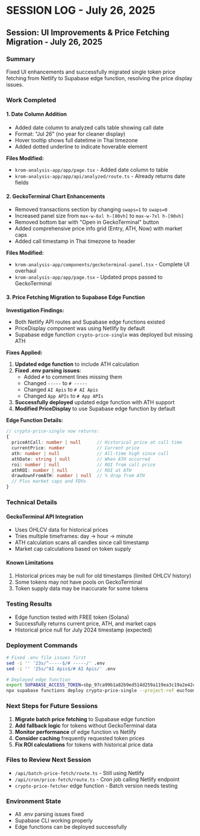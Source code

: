 # SESSION LOG - July 26, 2025

## Session: UI Improvements & Price Fetching Migration - July 26, 2025

### Summary
Fixed UI enhancements and successfully migrated single token price fetching from Netlify to Supabase edge function, resolving the price display issues.

### Work Completed

#### 1. Date Column Addition
- Added date column to analyzed calls table showing call date
- Format: "Jul 26" (no year for cleaner display)
- Hover tooltip shows full datetime in Thai timezone
- Added dotted underline to indicate hoverable element

**Files Modified:**
- `krom-analysis-app/app/page.tsx` - Added date column to table
- `krom-analysis-app/app/api/analyzed/route.ts` - Already returns date fields

#### 2. GeckoTerminal Chart Enhancements
- Removed transactions section by changing `swaps=1` to `swaps=0`
- Increased panel size from `max-w-6xl h-[80vh]` to `max-w-7xl h-[90vh]`
- Removed bottom bar with "Open in GeckoTerminal" button
- Added comprehensive price info grid (Entry, ATH, Now) with market caps
- Added call timestamp in Thai timezone to header

**Files Modified:**
- `krom-analysis-app/components/geckoterminal-panel.tsx` - Complete UI overhaul
- `krom-analysis-app/app/page.tsx` - Updated props passed to GeckoTerminal

#### 3. Price Fetching Migration to Supabase Edge Function

**Investigation Findings:**
- Both Netlify API routes and Supabase edge functions existed
- PriceDisplay component was using Netlify by default
- Supabase edge function `crypto-price-single` was deployed but missing ATH

**Fixes Applied:**
1. **Updated edge function** to include ATH calculation
2. **Fixed .env parsing issues**:
   - Added `#` to comment lines missing them
   - Changed `-----` to `# -----`
   - Changed `AI Apis` to `# AI Apis`
   - Changed `App APIs` to `# App APIs`
3. **Successfully deployed** updated edge function with ATH support
4. **Modified PriceDisplay** to use Supabase edge function by default

**Edge Function Details:**
```typescript
// crypto-price-single now returns:
{
  priceAtCall: number | null      // Historical price at call time
  currentPrice: number            // Current price
  ath: number | null              // All-time high since call
  athDate: string | null          // When ATH occurred
  roi: number | null              // ROI from call price
  athROI: number | null           // ROI at ATH
  drawdownFromATH: number | null  // % drop from ATH
  // Plus market caps and FDVs
}
```

### Technical Details

#### GeckoTerminal API Integration
- Uses OHLCV data for historical prices
- Tries multiple timeframes: day → hour → minute
- ATH calculation scans all candles since call timestamp
- Market cap calculations based on token supply

#### Known Limitations
1. Historical prices may be null for old timestamps (limited OHLCV history)
2. Some tokens may not have pools on GeckoTerminal
3. Token supply data may be inaccurate for some tokens

### Testing Results
- Edge function tested with FREE token (Solana)
- Successfully returns current price, ATH, and market caps
- Historical price null for July 2024 timestamp (expected)

### Deployment Commands
```bash
# Fixed .env file issues first
sed -i '' '23s/^-----$/# -----/' .env
sed -i '' '25s/^AI Apis$/# AI Apis/' .env

# Deployed edge function
export SUPABASE_ACCESS_TOKEN=sbp_97ca99b1a82b9ed514d259a119ea3c19a2e42cd7
npx supabase functions deploy crypto-price-single --project-ref eucfoommxxvqmmwdbkdv
```

### Next Steps for Future Sessions
1. **Migrate batch price fetching** to Supabase edge function
2. **Add fallback logic** for tokens without GeckoTerminal data
3. **Monitor performance** of edge function vs Netlify
4. **Consider caching** frequently requested token prices
5. **Fix ROI calculations** for tokens with historical price data

### Files to Review Next Session
- `/api/batch-price-fetch/route.ts` - Still using Netlify
- `/api/cron/price-fetch/route.ts` - Cron job calling Netlify endpoint
- `crypto-price-fetcher` edge function - Batch version needs testing

### Environment State
- All .env parsing issues fixed
- Supabase CLI working properly
- Edge functions can be deployed successfully